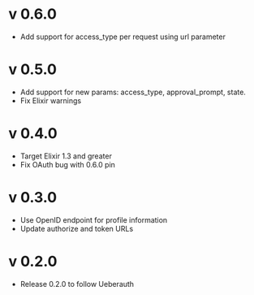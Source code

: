 # v 0.6.0

* Add support for access_type per request using url parameter

# v 0.5.0

* Add support for new params: access_type, approval_prompt, state.
* Fix Elixir warnings

# v 0.4.0

* Target Elixir 1.3 and greater
* Fix OAuth bug with 0.6.0 pin

# v 0.3.0

* Use OpenID endpoint for profile information
* Update authorize and token URLs

# v 0.2.0

* Release 0.2.0 to follow Ueberauth

